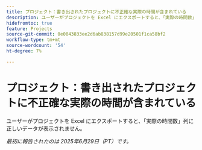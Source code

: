 ```yaml
---
title: プロジェクト：書き出されたプロジェクトに不正確な実際の時間が含まれている
description: ユーザーがプロジェクトを Excel にエクスポートすると、「実際の時間数」列に正しいデータが表示されません。
hidefromtoc: true
feature: Projects
source-git-commit: 0e0043833ee2d6ab838157d99e20501f1ca58bf2
workflow-type: tm+mt
source-wordcount: '54'
ht-degree: 7%

---
```



# プロジェクト：書き出されたプロジェクトに不正確な実際の時間が含まれている

ユーザーがプロジェクトを Excel にエクスポートすると、「実際の時間数」列に正しいデータが表示されません。

_最初に報告されたのは 2025年6月29日（PT）です。_
